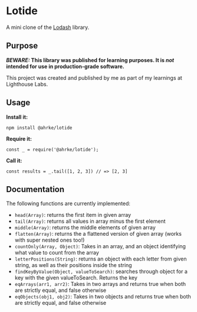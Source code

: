 # Lotide

A mini clone of the [Lodash](https://lodash.com) library.

## Purpose

**_BEWARE:_ This library was published for learning purposes. It is _not_ intended for use in production-grade software.**

This project was created and published by me as part of my learnings at Lighthouse Labs. 

## Usage

**Install it:**

`npm install @ahrke/lotide`

**Require it:**

`const _ = require('@ahrke/lotide');`

**Call it:**

`const results = _.tail([1, 2, 3]) // => [2, 3]`

## Documentation

The following functions are currently implemented:

* `head(Array)`: returns the first item in given array
* `tail(Array)`: returns all values in array minus the first element
* `middle(Array)`: returns the middle elements of given array
* `flatten(Array)`: returns the a flattened version of given array (works with super nested ones too!)
* `countOnly(Array, Object)`: Takes in an array, and an object identifying what value to count from the array
* `letterPositions(String)`: returns an object with each letter from given string, as well as their positions inside the string
* `findKeyByValue(Object, valueToSearch)`: searches through object for a key with the given valueToSearch. Returns the key
* `eqArrays(arr1, arr2)`: Takes in two arrays and returns true when both are strictly equal, and false otherwise
* `eqObjects(obj1, obj2)`: Takes in two objects and returns true when both are strictly equal, and false otherwise